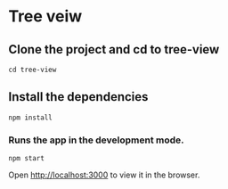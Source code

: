 # Tree veiw

## Clone the project and cd to tree-view
```
cd tree-view
```
## Install the dependencies
```
npm install
```

### Runs the app in the development mode.

```
npm start
```
Open [http://localhost:3000](http://localhost:3000) to view it in the browser.
